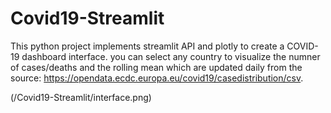 # Covid19-Streamlit

This python project implements streamlit API and plotly to create a COVID-19 dashboard interface. you can select any country to visualize the numner of cases/deaths and the rolling mean which are updated daily from the source: https://opendata.ecdc.europa.eu/covid19/casedistribution/csv.

(/Covid19-Streamlit/interface.png)
